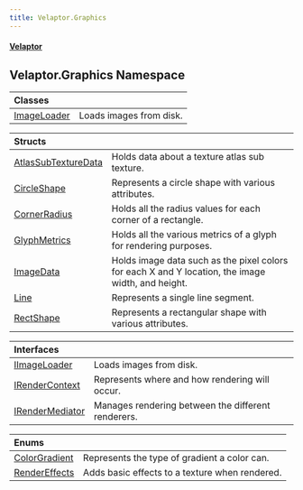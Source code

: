 ```yaml
---
title: Velaptor.Graphics
---
```


#### [Velaptor](Namespaces.md 'Velaptor Namespaces')

## Velaptor.Graphics Namespace

| Classes | |
| :--- | :--- |
| [ImageLoader](Velaptor.Graphics.ImageLoader.md 'Velaptor.Graphics.ImageLoader') | Loads images from disk. |

| Structs | |
| :--- | :--- |
| [AtlasSubTextureData](Velaptor.Graphics.AtlasSubTextureData.md 'Velaptor.Graphics.AtlasSubTextureData') | Holds data about a texture atlas sub texture. |
| [CircleShape](Velaptor.Graphics.CircleShape.md 'Velaptor.Graphics.CircleShape') | Represents a circle shape with various attributes. |
| [CornerRadius](Velaptor.Graphics.CornerRadius.md 'Velaptor.Graphics.CornerRadius') | Holds all the radius values for each corner of a rectangle. |
| [GlyphMetrics](Velaptor.Graphics.GlyphMetrics.md 'Velaptor.Graphics.GlyphMetrics') | Holds all the various metrics of a glyph for rendering purposes. |
| [ImageData](Velaptor.Graphics.ImageData.md 'Velaptor.Graphics.ImageData') | Holds image data such as the pixel colors for each X and Y location, the image width, and height. |
| [Line](Velaptor.Graphics.Line.md 'Velaptor.Graphics.Line') | Represents a single line segment. |
| [RectShape](Velaptor.Graphics.RectShape.md 'Velaptor.Graphics.RectShape') | Represents a rectangular shape with various attributes. |

| Interfaces | |
| :--- | :--- |
| [IImageLoader](Velaptor.Graphics.IImageLoader.md 'Velaptor.Graphics.IImageLoader') | Loads images from disk. |
| [IRenderContext](Velaptor.Graphics.IRenderContext.md 'Velaptor.Graphics.IRenderContext') | Represents where and how rendering will occur. |
| [IRenderMediator](Velaptor.Graphics.IRenderMediator.md 'Velaptor.Graphics.IRenderMediator') | Manages rendering between the different renderers. |

| Enums | |
| :--- | :--- |
| [ColorGradient](Velaptor.Graphics.ColorGradient.md 'Velaptor.Graphics.ColorGradient') | Represents the type of gradient a color can. |
| [RenderEffects](Velaptor.Graphics.RenderEffects.md 'Velaptor.Graphics.RenderEffects') | Adds basic effects to a texture when rendered. |
